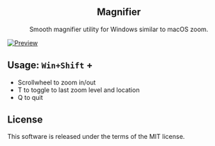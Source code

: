 <h2 align="center"><br>Magnifier</h2>
<p align="center">Smooth magnifier utility for Windows similar to macOS zoom.</p>

[![Preview](https://i.imgur.com/hNhatHp.png)](https://i.imgur.com/7KFp7J9.mp4)

## Usage: `Win+Shift` +

- Scrollwheel to zoom in/out
- T to toggle to last zoom level and location
- Q to quit

## License

This software is released under the terms of the MIT license.
